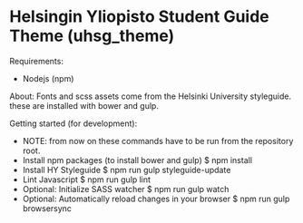 Helsingin Yliopisto Student Guide Theme (uhsg_theme)
===========================================

Requirements:
  - Nodejs (npm)

About:
  Fonts and scss assets come from the Helsinki University styleguide.
  these are installed with bower and gulp.

Getting started (for development):
  - NOTE: from now on these commands have to be run from the repository root.
  - Install npm packages (to install bower and gulp)
      $ npm install
  - Install HY Styleguide
      $ npm run gulp styleguide-update
  - Lint Javascript
      $ npm run gulp lint
  - Optional: Initialize SASS watcher
      $ npm run gulp watch
  - Optional: Automatically reload changes in your browser
      $ npm run gulp browsersync
